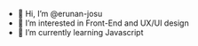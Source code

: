 - 👋 Hi, I’m @erunan-josu
- 👀 I’m interested in Front-End and UX/UI design
- 🌱 I’m currently learning Javascript

